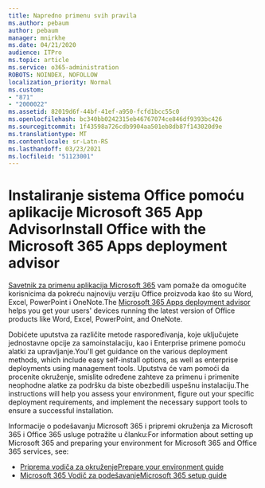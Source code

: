 ```yaml
---
title: Napredno primenu svih pravila
ms.author: pebaum
author: pebaum
manager: mnirkhe
ms.date: 04/21/2020
audience: ITPro
ms.topic: article
ms.service: o365-administration
ROBOTS: NOINDEX, NOFOLLOW
localization_priority: Normal
ms.custom:
- "871"
- "2000022"
ms.assetid: 82019d6f-44bf-41ef-a950-fcfd1bcc55c0
ms.openlocfilehash: bc340bb0242315eb46767074ce846df9393bc426
ms.sourcegitcommit: 1f43598a726cdb9904aa501eb8db87f143020d9e
ms.translationtype: MT
ms.contentlocale: sr-Latn-RS
ms.lasthandoff: 03/23/2021
ms.locfileid: "51123001"
---
```

# <a name="install-office-with-the-microsoft-365-apps-deployment-advisor"></a><span data-ttu-id="a4eca-102">Instaliranje sistema Office pomoću aplikacije Microsoft 365 App Advisor</span><span class="sxs-lookup"><span data-stu-id="a4eca-102">Install Office with the Microsoft 365 Apps deployment advisor</span></span>

<span data-ttu-id="a4eca-103">[Savetnik za primenu aplikacija Microsoft 365](https://go.microsoft.com/fwlink/?linkid=2145748) vam pomaže da omogućite korisnicima da pokreću najnoviju verziju Office proizvoda kao što su Word, Excel, PowerPoint i OneNote.</span><span class="sxs-lookup"><span data-stu-id="a4eca-103">The [Microsoft 365 Apps deployment advisor](https://go.microsoft.com/fwlink/?linkid=2145748) helps you get your users' devices running the latest version of Office products like Word, Excel, PowerPoint, and OneNote.</span></span>
  
<span data-ttu-id="a4eca-104">Dobićete uputstva za različite metode raspoređivanja, koje uključujete jednostavne opcije za samoinstalaciju, kao i Enterprise primene pomoću alatki za upravljanje.</span><span class="sxs-lookup"><span data-stu-id="a4eca-104">You'll get guidance on the various deployment methods, which include easy self-install options, as well as enterprise deployments using management tools.</span></span> <span data-ttu-id="a4eca-105">Uputstva će vam pomoći da procenite okruženje, smislite određene zahteve za primenu i primenite neophodne alatke za podršku da biste obezbedili uspešnu instalaciju.</span><span class="sxs-lookup"><span data-stu-id="a4eca-105">The instructions will help you assess your environment, figure out your specific deployment requirements, and implement the necessary support tools to ensure a successful installation.</span></span>
  
<span data-ttu-id="a4eca-106">Informacije o podešavanju Microsoft 365 i pripremi okruženja za Microsoft 365 i Office 365 usluge potražite u članku:</span><span class="sxs-lookup"><span data-stu-id="a4eca-106">For information about setting up Microsoft 365 and preparing your environment for Microsoft 365 and Office 365 services, see:</span></span>

- [<span data-ttu-id="a4eca-107">Priprema vodiča za okruženje</span><span class="sxs-lookup"><span data-stu-id="a4eca-107">Prepare your environment guide</span></span>](https://go.microsoft.com/fwlink/?linkid=2005213)
- [<span data-ttu-id="a4eca-108">Microsoft 365 Vodič za podešavanje</span><span class="sxs-lookup"><span data-stu-id="a4eca-108">Microsoft 365 setup guide</span></span>](https://go.microsoft.com/fwlink/?linkid=2072646)
